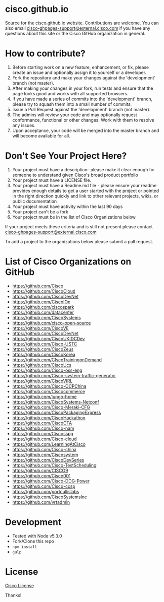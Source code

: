 cisco.github.io
===================

Source for the cisco.github.io website. Contributions are welcome.
You can also email cisco-ghpages-support@external.cisco.com if you have any questions about this site or the
Cisco GitHub organization in general.

How to contribute?
=====================

1. Before starting work on a new feature, enhancement, or fix, please create an issue and optionally assign it to yourself or a developer.
1. Fork the repository and make your changes against the 'development' branch (not master).
1. After making your changes in your fork, run tests and ensure that the page looks good and works with all supported browsers.
1. If you have made a series of commits into the 'development' branch, please try to squash them into a small number of commits.
1. Issue a Pull Request against the 'development' branch (not master).
1. The admins will review your code and may optionally request conformance, functional or other changes. Work with them to resolve any issues.
1. Upon acceptance, your code will be merged into the master branch and will become available for all.

Don't See Your Project Here?
===========================
1. Your project must have a description- please make it clear enough for someone to understand given Cisco's broad product portfolio
1. Your project must have a LICENSE file.
2. Your project must have a Readme.md file - please ensure your readme provides enough details to get a user started with the project or pointed in the right direction quickly and link to other relevant projects, wikis, or public documentation
3. Your project must have activity within the last 90 days
4. Your project can't be a fork
5. Your project must be in the list of Cisco Organizations below

If your project meets these criteria and is still not present please contact cisco-ghpages-support@external.cisco.com

To add a project to the organizations below please submit a pull request.

List of Cisco Organizations on GitHub
=========================================

- https://github.com/Cisco
- https://github.com/CiscoCloud
- https://github.com/CiscoDevNet
- https://github.com/CiscoIOx
- https://github.com/ciscospark
- https://github.com/datacenter
- https://github.com/CiscoSystems
- https://github.com/cisco-open-source
- https://github.com/CiscoVE
- https://github.com/CiscoDevNet
- https://github.com/CiscoUKIDCDev
- https://github.com/Cisco-USTC
- https://github.com/CiscoZeus
- https://github.com/CiscoKorea
- https://github.com/CIscoTrainingonDemand
- https://github.com/CiscoUcs
- https://github.com/Cisco-oss-eng
- https://github.com/Cisco-system-traffic-generator
- https://github.com/CiscoVIRL
- https://github.com/Cisco-OCPChina
- https://github.com/Ciscocommerce
- https://github.com/jungo-home
- https://github.com/CiscoSystems-Netconf
- https://github.com/Cisco-Meraki-CFG
- https://github.com/CiscoPackagingExpress
- https://github.com/CiscoHackathon
- https://github.com/CiscoCTA
- https://github.com/Cisco-nam
- https://github.com/Ciscosspg
- https://github.com/Cisco-cloud
- https://github.com/LearningAtCisco
- https://github.com/Cisco-china
- https://github.com/Ciscosystem
- https://github.com/CiscoDevSeries
- https://github.com/Cisco-TestScheduling
- https://github.com/CISCO9
- https://github.com/Cisco001
- https://github.com/Cisco-DCG-Power
- https://github.com/Cisco-ccsp
- https://github.com/portcullislabs
- https://github.com/CiscoSystemsInc
- https://github.com/vrtadmin

Development
===========

* Tested with Node v5.3.0
* Fork/Clone this repo
* `npm install`
* `gulp`

License
=======

[Cisco License](LICENSE)

Thanks!
